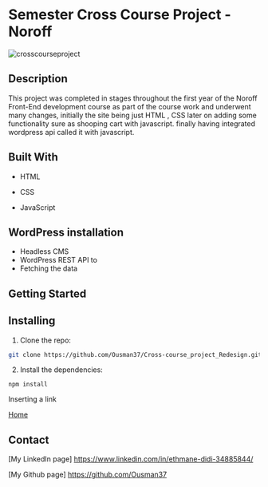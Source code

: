 # Semester  Cross Course Project - Noroff

![crosscourseproject](https://github.com/Ousman37/Cross-course_project_Redesign/blob/main/images/hero.jpg)

## Description

This project was completed in stages throughout the first year of the Noroff Front-End development course as part of the course work and underwent many changes, initially the site being just HTML , CSS  later on adding some functionality sure as shooping cart with  javascript. finally having integrated wordpress api called it with javascript.

## Built With

- HTML

- CSS

- JavaScript

## WordPress installation

- Headless CMS
- WordPress REST API to 
- Fetching  the data



## Getting Started

## Installing

1. Clone the repo:

```bash
git clone https://github.com/Ousman37/Cross-course_project_Redesign.git
```

2. Install the dependencies:

```
npm install
```

Inserting a link 

[Home](https://tiny-sunburst-0d99af.netlify.app/index.html "netlify.app")


## Contact
[My LinkedIn page] https://www.linkedin.com/in/ethmane-didi-34885844/

[My Github page] https://github.com/Ousman37
